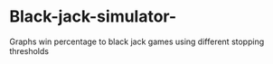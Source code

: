 # Black-jack-simulator-
Graphs win percentage to black jack games using different stopping thresholds
